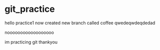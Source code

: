 ﻿# git_practice

hello practice1
now created new branch called coffee qwedeqwdeqdedad

noooooooooooooooooo

im practicing git thankyou
